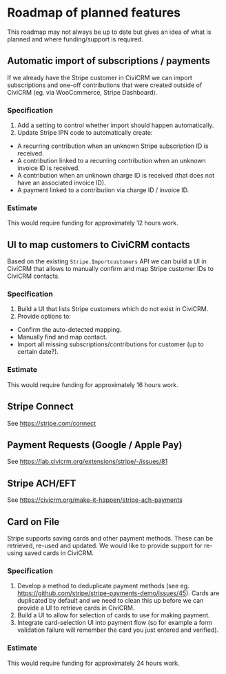 # Roadmap of planned features
This roadmap may not always be up to date but gives an idea of what is planned and where funding/support is required.

## Automatic import of subscriptions / payments

If we already have the Stripe customer in CiviCRM we can import subscriptions and one-off contributions that were
created outside of CiviCRM (eg. via WooCommerce, Stripe Dashboard).

### Specification
1. Add a setting to control whether import should happen automatically.
2. Update Stripe IPN code to automatically create:
  - A recurring contribution when an unknown Stripe subscription ID is received.
  - A contribution linked to a recurring contribution when an unknown invoice ID is received.
  - A contribution when an unknown charge ID is received (that does not have an associated invoice ID).
  - A payment linked to a contribution via charge ID / invoice ID.

### Estimate

This would require funding for approximately 12 hours work.

## UI to map customers to CiviCRM contacts

Based on the existing `Stripe.Importcustomers` API we can build a UI in CiviCRM that allows to manually
confirm and map Stripe customer IDs to CiviCRM contacts.

### Specification

1. Build a UI that lists Stripe customers which do not exist in CiviCRM.
2. Provide options to:
  - Confirm the auto-detected mapping.
  - Manually find and map contact.
  - Import all missing subscriptions/contributions for customer (up to certain date?).

### Estimate

This would require funding for approximately 16 hours work.

## Stripe Connect

See https://stripe.com/connect

## Payment Requests (Google / Apple Pay)

See https://lab.civicrm.org/extensions/stripe/-/issues/81

## Stripe ACH/EFT

See https://civicrm.org/make-it-happen/stripe-ach-payments

## Card on File

Stripe supports saving cards and other payment methods. These can be retrieved, re-used and updated.
We would like to provide support for re-using saved cards in CiviCRM.

### Specification

1. Develop a method to deduplicate payment methods (see eg. https://github.com/stripe/stripe-payments-demo/issues/45).
  Cards are duplicated by default and we need to clean this up before we can provide a UI to retrieve cards in CiviCRM.
2. Build a UI to allow for selection of cards to use for making payment.
3. Integrate card-selection UI into payment flow (so for example a form validation failure will remember the card you just entered and verified).

### Estimate

This would require funding for approximately 24 hours work.



